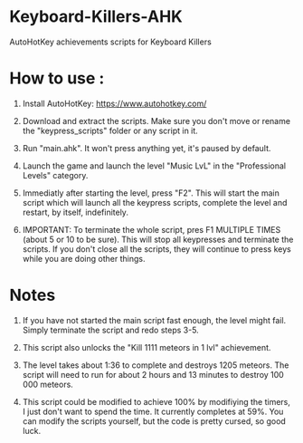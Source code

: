 # Keyboard-Killers-AHK
AutoHotKey achievements scripts for Keyboard Killers

# How to use :

1. Install AutoHotKey: https://www.autohotkey.com/

2. Download and extract the scripts. Make sure you don't move or rename the "keypress_scripts" folder or any script in it.

3. Run "main.ahk". It won't press anything yet, it's paused by default.

4. Launch the game and launch the level "Music LvL" in the "Professional Levels" category.

5. Immediatly after starting the level, press "F2". This will start the main script which will launch all the keypress scripts, complete the level and restart, by itself, indefinitely.

6. IMPORTANT: To terminate the whole script, pres F1 MULTIPLE TIMES (about 5 or 10 to be sure). This will stop all keypresses and terminate the scripts. If you don't close all the scripts, they will continue to press keys while you are doing other things.


# Notes

1. If you have not started the main script fast enough, the level might fail. Simply terminate the script and redo steps 3-5.

2. This script also unlocks the "Kill 1111 meteors in 1 lvl" achievement.

3. The level takes about 1:36 to complete and destroys 1205 meteors. The script will need to run for about 2 hours and 13 minutes to destroy 100 000 meteors.

4. This script could be modified to achieve 100% by modifiying the timers, I just don't want to spend the time. It currently completes at 59%. You can modify the scripts yourself, but the code is pretty cursed, so good luck.
